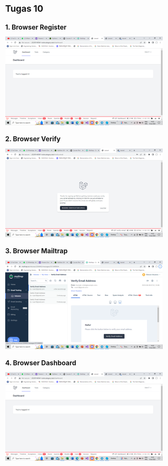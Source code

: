 # Tugas 10

## 1. Browser Register
![Alt text](screenshot/tugas10/dashboard.png)
## 2. Browser Verify
![Alt text](screenshot/tugas10/verify_email.png)
## 3. Browser Mailtrap
![Alt text](screenshot/tugas10/mailtrap.png)
## 4. Browser Dashboard
![Alt text](screenshot/tugas10/dashboard.png)
